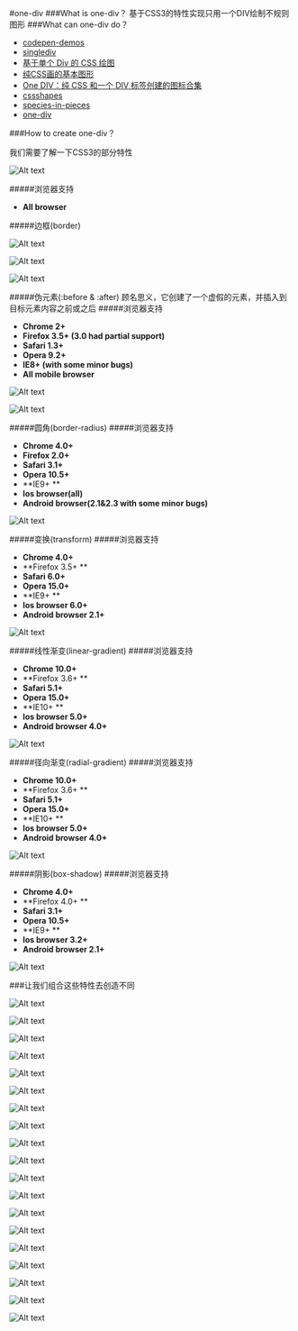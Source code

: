 #one-div
###What is one-div？
基于CSS3的特性实现只用一个DIV绘制不规则图形
###What can one-div do？

- [codepen-demos](http://codepen.io/Nexthy/)
- [singlediv](http://a.singlediv.com/)
- [基于单个 Div 的 CSS 绘图](http://zhuanlan.zhihu.com/FrontendMagazine/19854868)
- [纯CSS画的基本图形](http://www.cnblogs.com/top5/archive/2012/02/14/2351959.html)
- [One DIV：纯 CSS 和一个 DIV 标签创建的图标合集](http://blog.wpjam.com/m/one-div/)
- [cssshapes](http://cssshapes.com/)
- [species-in-pieces](http://species-in-pieces.com/)
- [one-div](http://one-div.com/)

###How to create one-div？

我们需要了解一下CSS3的部分特性

![Alt text](./1493195434879.png)

#####浏览器支持

- **All browser**

#####边框(border)

![Alt text](./1493195593740.png)

![Alt text](./1493195673228.png)

![Alt text](./1493195686105.png)

#####伪元素(:before & :after)
顾名思义，它创建了一个虚假的元素，并插入到目标元素内容之前或之后
#####浏览器支持

- **Chrome 2+**
- **Firefox 3.5+ (3.0 had partial support)**
- **Safari 1.3+**
- **Opera 9.2+**
- **IE8+ (with some minor bugs)**
- **All mobile browser**

![Alt text](./1493195983781.png)

![Alt text](./1493196001100.png)

#####圆角(border-radius)
#####浏览器支持
- **Chrome 4.0+**
- **Firefox 2.0+** 
- **Safari 3.1+**
- **Opera 10.5+**
- **IE9+ **
- **Ios browser(all)**
- **Android browser(2.1&2.3 with some minor bugs)**

![Alt text](./1493196133300.png)

#####变换(transform)
#####浏览器支持
-  **Chrome 4.0+**
- **Firefox 3.5+ **
- **Safari 6.0+**
- **Opera 15.0+**
- **IE9+ **
- **Ios browser 6.0+**
- **Android browser 2.1+**

![Alt text](./1493196256711.png)

#####线性渐变(linear-gradient)
#####浏览器支持
- **Chrome 10.0+**
- **Firefox 3.6+ **
- **Safari 5.1+**
- **Opera 15.0+**
- **IE10+ **
- **Ios browser 5.0+**
- **Android browser 4.0+**

![Alt text](./1493196329137.png)

#####径向渐变(radial-gradient)
#####浏览器支持
- **Chrome 10.0+**
- **Firefox 3.6+ **
- **Safari 5.1+**
- **Opera 15.0+**
- **IE10+ **
- **Ios browser 5.0+**
- **Android browser 4.0+**

![Alt text](./1493196400275.png)


#####阴影(box-shadow)
#####浏览器支持
- **Chrome 4.0+**
- **Firefox 4.0+ **
- **Safari 3.1+**
- **Opera 10.5+**
- **IE9+ **
- **Ios browser 3.2+**
- **Android browser 2.1+**

![Alt text](./1493196470134.png)


###让我们组合这些特性去创造不同

![Alt text](./1493196518698.png)

![Alt text](./1493196528603.png)

![Alt text](./1493196542208.png)

![Alt text](./1493196553418.png)

![Alt text](./1493196561835.png)

![Alt text](./1493196570574.png)

![Alt text](./1493196580111.png)

![Alt text](./1493196603720.png)

![Alt text](./1493196613576.png)

![Alt text](./1493196624826.png)

![Alt text](./1493196634723.png)

![Alt text](./1493196646580.png)

![Alt text](./1493196661860.png)

![Alt text](./1493196675152.png)

![Alt text](./1493196686946.png)

![Alt text](./1493196696513.png)

![Alt text](./1493196705602.png)

![Alt text](./1493196716565.png)

![Alt text](./1493196741129.png)



















